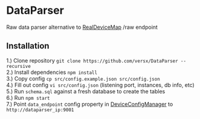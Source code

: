 # DataParser  

Raw data parser alternative to [RealDeviceMap](https://github.com/RealDeviceMap/RealDeviceMap) /raw endpoint  

## Installation  
1.) Clone repository `git clone https://github.com/versx/DataParser --recursive`  
2.) Install dependencies `npm install`  
3.) Copy config `cp src/config.example.json src/config.json`  
4.) Fill out config `vi src/config.json` (listening port, instances, db info, etc)  
5.) Run `schema.sql` against a fresh database to create the tables  
6.) Run `npm start`  
7.) Point `data_endpoint` config property in [DeviceConfigManager](https://github.com/versx/DeviceConfigManager) to `http://dataparser_ip:9001`  